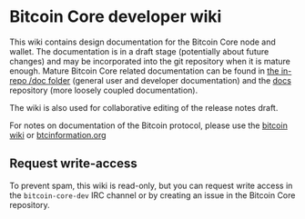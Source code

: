 # Bitcoin Core developer wiki

This wiki contains design documentation for the Bitcoin Core node and wallet.
The documentation is in a draft stage (potentially about future changes) and may be incorporated into the git repository when it is mature enough.
Mature Bitcoin Core related documentation can be found in [the in-repo /doc folder](https://github.com/bitcoin/bitcoin/tree/master/doc) (general user and developer documentation) and the [docs](https://github.com/bitcoin-core/docs) repository (more loosely coupled documentation).

The wiki is also used for collaborative editing of the release notes draft.

For notes on documentation of the Bitcoin protocol, please use the [bitcoin wiki](https://en.bitcoin.it/wiki/) or [btcinformation.org](https://btcinformation.org/en/developer-reference)

## Request write-access

To prevent spam, this wiki is read-only, but you can request write access in the `bitcoin-core-dev` IRC channel or by creating an issue in the Bitcoin Core repository.